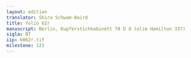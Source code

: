 ```yaml
---
layout: edition
translator: Shira Schwam-Baird
title: folio 62r
manuscript: Berlin, Kupferstichkabinett 78 D 8 (olim Hamilton 337)
sigla: BT
iip: b062r.tif
milestone: 123
---
```

